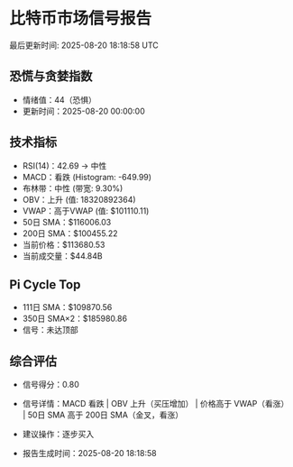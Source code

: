 # 比特币市场信号报告

最后更新时间: 2025-08-20 18:18:58 UTC

## 恐慌与贪婪指数
- 情绪值：44（恐惧）
- 更新时间：2025-08-20 00:00:00

## 技术指标
- RSI(14)：42.69 → 中性
- MACD：看跌 (Histogram: -649.99)
- 布林带：中性 (带宽: 9.30%)
- OBV：上升 (值: 18320892364)
- VWAP：高于VWAP (值: $101110.11)
- 50日 SMA：$116006.03
- 200日 SMA：$100455.22
- 当前价格：$113680.53
- 当前成交量：$44.84B

## Pi Cycle Top
- 111日 SMA：$109870.56
- 350日 SMA×2：$185980.86
- 信号：未达顶部

## 综合评估
- 信号得分：0.80
- 信号详情：MACD 看跌 | OBV 上升（买压增加） | 价格高于 VWAP（看涨） | 50日 SMA 高于 200日 SMA（金叉，看涨）
- 建议操作：逐步买入

- 报告生成时间：2025-08-20 18:18:58